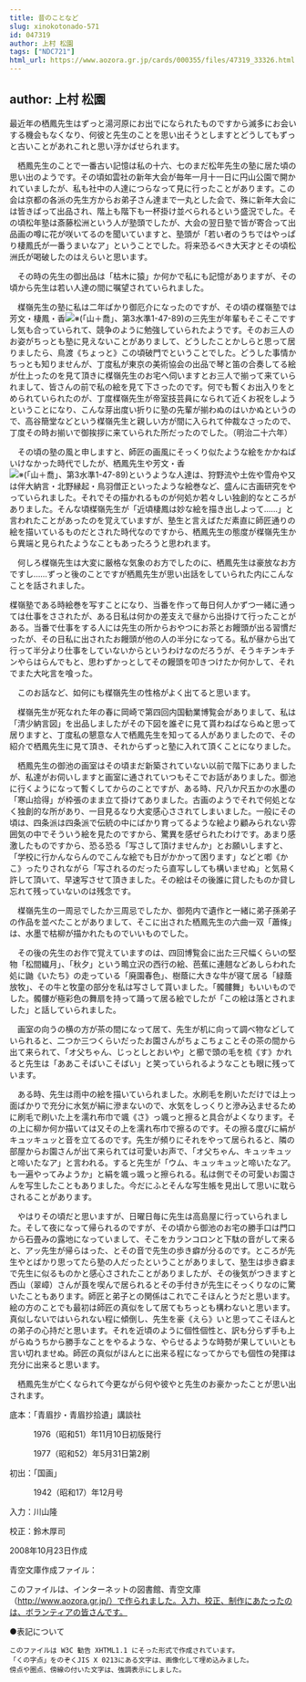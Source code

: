 ```yaml
---
title: 昔のことなど
slug: xinokotonado-571
id: 047319
author: 上村 松園
tags: ["NDC721"]
html_url: https://www.aozora.gr.jp/cards/000355/files/47319_33326.html
---
```


## author: 上村 松園

最近年の栖鳳先生はずっと湯河原にお出でになられたものですから滅多にお会いする機会もなくなり、何彼と先生のことを思い出そうとしますとどうしてもずっと古いことがあれこれと思い浮かばせられます。



　栖鳳先生のことで一番古い記憶は私の十六、七のまだ松年先生の塾に居た頃の思い出のようです。その頃如雲社の新年大会が毎年一月十一日に円山公園で開かれていましたが、私も社中の人達につらなって見に行ったことがあります。この会は京都の各派の先生方からお弟子さん達まで一丸とした会で、殊に新年大会には皆きばって出品され、階上も階下も一杯掛け並べられるという盛況でした。その頃松年塾は斎藤松洲という人が塾頭でしたが、大会の翌日塾で皆が寄合って出品画の噂に花が咲いてるのを聞いていますと、塾頭が「若い者のうちではやっぱり棲鳳氏が一番うまいなア」ということでした。将来恐るべき大天才とその頃松洲氏が喝破したのはえらいと思います。

　その時の先生の御出品は「枯木に猿」か何かで私にも記憶がありますが、その頃から先生は若い人達の間に嘱望されていられました。



　楳嶺先生の塾に私は二年ばかり御厄介になったのですが、その頃の楳嶺塾では芳文・棲鳳・香![※(「山＋喬」、第3水準1-47-89)](https://www.aozora.gr.jp/cards/000355/files/../../../gaiji/1-47/1-47-89.png)の三先生が年輩もそこそこですし気も合っていられて、競争のように勉強していられたようです。そのお三人のお姿がちっとも塾に見えないことがありまして、どうしたことかしらと思って居りましたら、鳥渡《ちょっと》この頃破門でということでした。どうした事情かちっとも知りませんが、丁度私が東京の美術協会の出品で琴と笛の合奏してる絵が仕上ったのを見て頂きに楳嶺先生のお宅へ伺いますとお三人で揃って来ていられまして、皆さんの前で私の絵を見て下さったのです。何でも暫くお出入りをとめられていられたのが、丁度楳嶺先生が帝室技芸員になられて近くお祝をしようということになり、こんな芽出度い折りに塾の先輩が揃わぬのはいかぬというので、高谷簡堂などという楳嶺先生と親しい方が間に入られて仲裁なさったので、丁度その時お揃いで御挨拶に来ていられた所だったのでした。（明治二十六年）

　その頃の塾の風と申しますと、師匠の画風にそっくり似たような絵をかかねばいけなかった時代でしたが、栖鳳先生や芳文・香![※(「山＋喬」、第3水準1-47-89)](https://www.aozora.gr.jp/cards/000355/files/../../../gaiji/1-47/1-47-89.png)というような人達は、狩野流や土佐や雪舟や又は伴大納言・北野縁起・鳥羽僧正といったような絵巻など、盛んに古画研究をやっていられました。それでその描かれるものが何処か若々しい独創的なところがありました。そんな頃楳嶺先生が「近頃棲鳳は妙な絵を描き出しよって……」と言われたことがあったのを覚えていますが、塾生と言えばただ素直に師匠通りの絵を描いているものだとされた時代なのですから、栖鳳先生の態度が楳嶺先生から異端と見られたようなこともあったろうと思われます。

　何しろ楳嶺先生は大変に厳格な気象のお方でしたのに、栖鳳先生は豪放なお方ですし……ずっと後のことですが栖鳳先生が思い出話をしていられた内にこんなことを話されました。


楳嶺塾である時絵巻を写すことになり、当番を作って毎日何人かずつ一緒に通っては仕事をさされたが、ある日私は何かの差支えで昼から出掛けて行ったことがある。当番で仕事をする人には先生の所からおやつにお茶とお饅頭が出る習慣だったが、その日私に出されたお饅頭が他の人の半分になってる。私が昼から出て行って半分より仕事をしていないからというわけなのだろうが、そうキチンキチンやらはらんでもと、思わずかっとしてその饅頭を叩きつけたか何かして、それでまた大叱言を喰った。



　このお話など、如何にも楳嶺先生の性格がよく出てると思います。



　楳嶺先生が死なれた年の春に岡崎で第四回内国勧業博覧会がありまして、私は「清少納言図」を出品しましたがその下図を誰ぞに見て貰わねばならぬと思って居りますと、丁度私の懇意な人で栖鳳先生を知ってる人がありましたので、その紹介で栖鳳先生に見て頂き、それからずっと塾に入れて頂くことになりました。

　栖鳳先生の御池の画室はその頃まだ新築されていない以前で階下にありましたが、私達がお伺いしますと画室に通されていつもそこでお話がありました。御池に行くようになって暫くしてからのことですが、ある時、尺八か尺五かの水墨の「寒山拾得」が枠張のまま立て掛けてありました。古画のようでそれで何処となく独創的な所があり、一目見るなり大変感心さされてしまいました。一般にその頃は、四条派は四条派で伝統の中にばかり育ってるような絵より顧みられない雰囲気の中でそういう絵を見たのですから、驚異を感ぜられたわけです。あまり感激したものですから、恐る恐る「写さして頂けませんか」とお願いしますと、「学校に行かんならんのでこんな絵でも日がかかって困ります」などと喞《かこ》ったりされながら「写されるのだったら直写ししても構いませぬ」と気易く許して頂いて、早速写させて頂きました。その絵はその後誰に貸したものか貸し忘れて残っていないのは残念です。

　楳嶺先生の一周忌でしたか三周忌でしたか、御苑内で遺作と一緒に弟子孫弟子の作品を並べたことがありまして、そこに出された栖鳳先生の六曲一双「蕭條」は、水墨で枯柳が描かれたものでいいものでした。

　その後の先生のお作で覚えていますのは、四回博覧会に出た三尺幅くらいの堅物「松間繊月」、「秋夕」という鴫立沢の西行の絵、芭蕉に連翹などあしらわれた処に鼬《いたち》の走っている「廃園春色」、樹蔭に大きな牛が寝て居る「緑蔭放牧」、その牛と牧童の部分を私は写さして貰いました。「髑髏舞」もいいものでした。髑髏が極彩色の舞扇を持って踊って居る絵でしたが「この絵は落とされました」と話していられました。

　画室の向うの横の方が茶の間になって居て、先生が机に向って調べ物などしていられると、二つか三つくらいだったお園さんがちょこちょことその茶の間から出て来られて、「オ父ちゃん、じっとしとおいや」と櫛で頭の毛を梳《す》かれると先生は「ああこそばいこそばい」と笑っていられるようなことも眼に残っています。

　ある時、先生は雨中の絵を描いていられました。水刷毛を刷いただけでは上っ面ばかりで充分に水気が絹に滲まないので、水気をしっくりと滲み込ませるために刷毛で刷いた上を濡れ布巾で颯《さ》っ颯っと擦ると具合がよくなります。その上に柳か何か描いては又その上を濡れ布巾で擦るのです。その擦る度びに絹がキュッキュッと音を立てるのです。先生が頻りにそれをやって居られると、隣の部屋からお園さんが出て来られては可愛いお声で、「オ父ちゃん、キュッキュッと啼いたなア」と言われる。すると先生が「ウム、キュッキュッと啼いたなア。も一遍やってみようか」と絹を颯っ颯っと擦られる。私は側でその可愛いお園さんを写生したこともありました。今だにふとそんな写生帳を見出して思いに耽らされることがあります。

　やはりその頃だと思いますが、日曜日毎に先生は高島屋に行っていられました。そして夜になって帰られるのですが、その頃から御池のお宅の勝手口は門口から石畳みの露地になっていまして、そこをカランコロンと下駄の音がして来ると、アッ先生が帰らはった、とその音で先生の歩き癖が分るのです。ところが先生やとばかり思ってたら塾の人だったということがありまして、塾生は歩き癖まで先生に似るものかと感心さされたことがありましたが、その後気がつきますと西山（翠嶂）さんが莨を喫んで居られるとその手付きが先生にそっくりなのに驚いたこともあります。師匠と弟子との関係はこれでこそほんとうだと思います。絵の方のことでも最初は師匠の真似をして居てもちっとも構わないと思います。真似しないではいられない程に傾倒し、先生を豪《えら》いと思ってこそほんとの弟子の心持だと思います。それを近頃のように個性個性と、訳も分らず手も上がらぬうちから勝手なことをやるような、やらせるような時勢が果していいとも言い切れませぬ。師匠の真似がほんとに出来る程になってからでも個性の発揮は充分に出来ると思います。

　栖鳳先生が亡くなられて今更ながら何や彼やと先生のお豪かったことが思い出されます。













底本：「青眉抄・青眉抄拾遺」講談社


　　　1976（昭和51）年11月10日初版発行

　　　1977（昭和52）年5月31日第2刷

初出：「国画」

　　　1942（昭和17）年12月号

入力：川山隆

校正：鈴木厚司

2008年10月23日作成

青空文庫作成ファイル：

このファイルは、インターネットの図書館、青空文庫（http://www.aozora.gr.jp/）で作られました。入力、校正、制作にあたったのは、ボランティアの皆さんです。











●表記について


	このファイルは W3C 勧告 XHTML1.1 にそった形式で作成されています。
	「くの字点」をのぞくJIS X 0213にある文字は、画像化して埋め込みました。
	傍点や圏点、傍線の付いた文字は、強調表示にしました。